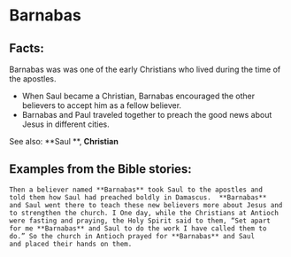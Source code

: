 Barnabas
========

Facts:
------

Barnabas was was one of the early Christians who lived during the time
of the apostles.

-   When Saul  became a Christian, Barnabas encouraged the other
    believers to accept him as a fellow believer.
-   Barnabas and Paul traveled together to preach the good news about
    Jesus in different cities.

See also: **Saul **, **Christian**

Examples from the Bible stories:
--------------------------------

    Then a believer named **Barnabas** took Saul to the apostles and
    told them how Saul had preached boldly in Damascus.  **Barnabas**
    and Saul went there to teach these new believers more about Jesus and
    to strengthen the church. I One day, while the Christians at Antioch
    were fasting and praying, the Holy Spirit said to them, “Set apart
    for me **Barnabas** and Saul to do the work I have called them to
    do.” So the church in Antioch prayed for **Barnabas** and Saul
    and placed their hands on them.
